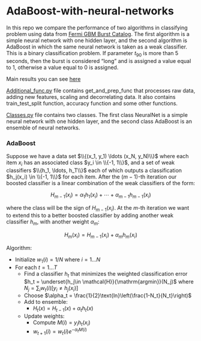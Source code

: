 # AdaBoost-with-neural-networks
In this repo we compare the performance of two algorithms in classifying problem using data from [Fermi GBM Burst Catalog](https://heasarc.gsfc.nasa.gov/w3browse/fermi/fermigbrst.html). The first algorithm is a simple neural network with one hidden layer, and the second algorithm is AdaBoost in which the same neural network is taken as a weak classifier. This is a binary classification problem. If parameter $t_{90}$ is more than 5 seconds, then the burst is considered “long” and is assigned a value equal to 1, otherwise a value equal to 0 is assigned.

Main results you can see [here](https://github.com/AgafonovGrigory/AdaBoost-with-neural-networks/blob/main/main.ipynb)

[Additional_func.py](https://github.com/AgafonovGrigory/AdaBoost-with-neural-networks/blob/main/additional_func.py) file contains get_and_prep_func that processes raw data, adding new features, scaling and decorrelating data. It also contains train_test_split function, accuracy function and some other functions.

[Classes.py](https://github.com/AgafonovGrigory/AdaBoost-with-neural-networks/blob/main/classes.py) file contains two classes. The first class NeuralNet is a simple neural network with one hidden layer, and the second class AdaBoost is an ensemble of neural networks.
### AdaBoost
Suppose we have a data set $\\{(x_1, y_1) \ldots (x_N, y_N)\\}$ where each item $x_i$ has an associated class $y_i \in \\{-1, 1\\}$, and a set of weak classifiers $\\{h_1, \ldots, h_T\\}$ each of which outputs a classification $h_j(x_i) \in \\{-1, 1\\}$ for each item. After the $(m-1)$-th iteration our boosted classifier is a linear combination of the weak classifiers of the form:
```math
\begin{equation}
H_{m-1}(x_i) = \alpha_1h_1(x_i) + \cdots + \alpha_{m-1}h_{m-1}(x_i)
\end{equation}
```
where the class will be the sign of $H_{m-1}(x_i)$. At the $m$-th iteration we want to extend this to a better boosted classifier by adding another weak classifier $h_m$, with another weight $\alpha_m$:
```math
\begin{equation}
H_{m}(x_i) = H_{m-1}(x_i) + \alpha_{m}h_{m}(x_i)
\end{equation}
```
Algorithm:
- Initialize $w_1(i)=1/N$ where $i=1\ldots N$
- For each $t = 1\ldots T$
  + Find a classifier $h_t$ that minimizes the weighted classification error $h_t = \underset{h_j\in \mathcal{H}}{\mathrm{argmin}}(N_j)$ where $N_j = \sum_{i} w_{t}(i)[y_i \neq h_{j}(x_{i})]$
  + Choose $\alpha_t = \frac{1}{2}\text{ln}\left(\frac{1-N_t}{N_t}\right)$
  + Add to ensemble:
    - $H_t(x) = H_{t-1}(x) + \alpha_th_t(x)$
  + Update weights:
    - Compute $M(i) = y_ih_t(x_i)$
    - $w_{t+1}(i) = w_{t}(i)e^{-\alpha_tM(i)}$
